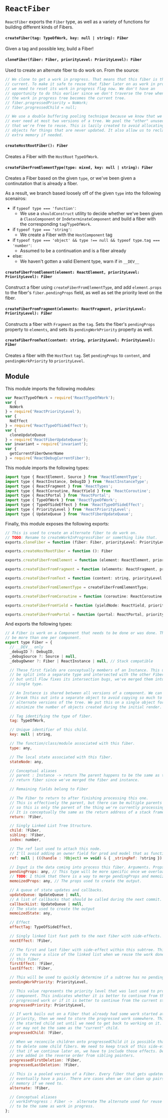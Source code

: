 # `ReactFiber`

`ReactFiber` exports the `Fiber` type, as well as a variety of functions for building different kinds of Fibers.

#### `createFiber(tag: TypeOfWork, key: null | string): Fiber`

Given a tag and possible key, build a Fiber!

#### `cloneFiber(fiber: Fiber, priorityLevel: PriorityLevel): Fiber`

Used to create an alternate fiber to do work on. From the source:

```js
// We clone to get a work in progress. That means that this fiber is the
// current. To make it safe to reuse that fiber later on as work in progress
// we need to reset its work in progress flag now. We don't have an
// opportunity to do this earlier since we don't traverse the tree when
// the work in progress tree becomes the current tree.
// fiber.progressedPriority = NoWork;
// fiber.progressedChild = null;

// We use a double buffering pooling technique because we know that we'll only
// ever need at most two versions of a tree. We pool the "other" unused node
// that we're free to reuse. This is lazily created to avoid allocating extra
// objects for things that are never updated. It also allow us to reclaim the
// extra memory if needed.
```

#### `createHostRootFiber(): Fiber`

Creates a Fiber with the `HostRoot` `TypeOfWork`.

#### `createFiberFromElementType(type: mixed, key: null | string): Fiber`

Creates a Fiber based on the given `type`, or we've been given a continutation that is already a fiber.

As a result, we branch based loosely off of the given `type` into the following scenairos:

- if `typeof type === 'function'`:
  - We use a `shouldConstruct` utility to decide whether we've been given a `ClassComponent` or `IndeterminateComponent` and build a fiber with the corresponding `tag`/`TypeOfWork`.
- if `typeof type === 'string'`:
  - We create a Fiber with the `HostComponent` tag
- if `typeof type === 'object' && type !== null && typeof type.tag === 'number'`:
  - Assumed to be a continuation and is a fiber already
- else:
  - We haven't gotten a valid Element type, warn if in `__DEV__`

#### `createFiberFromElement(element: ReactElement, priorityLevel: PriorityLevel): Fiber`

Construct a fiber using `createFiberFromElementType`, and add `element.props` to the fiber's `fiber.pendingProps` field, as well as set the priority level on the fiber.

#### `createFiberFromFragment(elements: ReactFragment, priorityLevel: PriorityLevel): Fiber`

Constructs a fiber with `Fragment` as the `tag`. Sets the fiber's `pendingProps` property to `elements`, and sets its `pendingWorkPriority` property as well.

#### `createFiberFromText(content: string, priorityLevel: PriorityLevel): Fiber`

Creates a fiber with the `HostText` `tag`. Set `pendingProps` to `content`, and `pendingWorkPriority` to `priorityLevel`.

## Module

This module imports the following modules:

```js
var ReactTypeOfWork = require('ReactTypeOfWork');
var {
  NoWork
} = require('ReactPriorityLevel');
var {
  NoEffect
} = require('ReactTypeOfSideEffect');
var {
  cloneUpdateQueue
} = require('ReactFiberUpdateQueue');
var invariant = require('invariant');
var {
  getCurrentFiberOwnerName
} = require('ReactDebugCurrentFiber');
```

This module imports the following types:

```js
import type { ReactElement, Source } from 'ReactElementType';
import type { ReactInstance, DebugID } from 'ReactInstanceType';
import type { ReactFragment } from 'ReactTypes';
import type { ReactCoroutine, ReactYield } from 'ReactCoroutine';
import type { ReactPortal } from 'ReactPortal';
import type { TypeOfWork } from 'ReactTypeOfWork';
import type { TypeOfSideEffect } from 'ReactTypeOfSideEffect';
import type { PriorityLevel } from 'ReactPriorityLevel';
import type { UpdateQueue } from 'ReactFiberUpdateQueue';
```

Finally, this module exposes the following exports:

```js
// This is used to create an alternate fiber to do work on.
// TODO: Rename to createWorkInProgressFiber or something like that.
exports.cloneFiber = function (fiber: Fiber, priorityLevel: PriorityLevel): Fiber

exports.createHostRootFiber = function (): Fiber

exports.createFiberFromElement = function (element: ReactElement, priorityLevel: PriorityLevel): Fiber

exports.createFiberFromFragment = function (elements: ReactFragment, priorityLevel: PriorityLevel): Fiber

exports.createFiberFromText = function (content: string, priorityLevel: PriorityLevel): Fiber

exports.createFiberFromElementType = createFiberFromElementType;

exports.createFiberFromCoroutine = function (coroutine: ReactCoroutine, priorityLevel: PriorityLevel): Fiber

exports.createFiberFromYield = function (yieldNode: ReactYield, priorityLevel: PriorityLevel): Fiber

exports.createFiberFromPortal = function (portal: ReactPortal, priorityLevel: PriorityLevel): Fiber
```

And exports the following types:

```js
// A Fiber is work on a Component that needs to be done or was done. There can
// be more than one per component.
export type Fiber = {
  // __DEV__ only
  _debugID ?: DebugID,
  _debugSource ?: Source | null,
  _debugOwner ?: Fiber | ReactInstance | null, // Stack compatible

  // These first fields are conceptually members of an Instance. This used to
  // be split into a separate type and intersected with the other Fiber fields,
  // but until Flow fixes its intersection bugs, we've merged them into a
  // single type.

  // An Instance is shared between all versions of a component. We can easily
  // break this out into a separate object to avoid copying so much to the
  // alternate versions of the tree. We put this on a single object for now to
  // minimize the number of objects created during the initial render.

  // Tag identifying the type of fiber.
  tag: TypeOfWork,

  // Unique identifier of this child.
  key: null | string,

  // The function/class/module associated with this fiber.
  type: any,

  // The local state associated with this fiber.
  stateNode: any,

  // Conceptual aliases
  // parent : Instance -> return The parent happens to be the same as the
  // return fiber since we've merged the fiber and instance.

  // Remaining fields belong to Fiber

  // The Fiber to return to after finishing processing this one.
  // This is effectively the parent, but there can be multiple parents (two)
  // so this is only the parent of the thing we're currently processing.
  // It is conceptually the same as the return address of a stack frame.
  return: ?Fiber,

  // Singly Linked List Tree Structure.
  child: ?Fiber,
  sibling: ?Fiber,
  index: number,

  // The ref last used to attach this node.
  // I'll avoid adding an owner field for prod and model that as functions.
  ref: null | (((handle : ?Object) => void) & { _stringRef: ?string }),

  // Input is the data coming into process this fiber. Arguments. Props.
  pendingProps: any, // This type will be more specific once we overload the tag.
  // TODO: I think that there is a way to merge pendingProps and memoizedProps.
  memoizedProps: any, // The props used to create the output.

  // A queue of state updates and callbacks.
  updateQueue: UpdateQueue | null,
  // A list of callbacks that should be called during the next commit.
  callbackList: UpdateQueue | null,
  // The state used to create the output
  memoizedState: any,

  // Effect
  effectTag: TypeOfSideEffect,

  // Singly linked list fast path to the next fiber with side-effects.
  nextEffect: ?Fiber,

  // The first and last fiber with side-effect within this subtree. This allows
  // us to reuse a slice of the linked list when we reuse the work done within
  // this fiber.
  firstEffect: ?Fiber,
  lastEffect: ?Fiber,

  // This will be used to quickly determine if a subtree has no pending changes.
  pendingWorkPriority: PriorityLevel,

  // This value represents the priority level that was last used to process this
  // component. This indicates whether it is better to continue from the
  // progressed work or if it is better to continue from the current state.
  progressedPriority: PriorityLevel,

  // If work bails out on a Fiber that already had some work started at a lower
  // priority, then we need to store the progressed work somewhere. This holds
  // the started child set until we need to get back to working on it. It may
  // or may not be the same as the "current" child.
  progressedChild: ?Fiber,

  // When we reconcile children onto progressedChild it is possible that we have
  // to delete some child fibers. We need to keep track of this side-effects so
  // that if we continue later on, we have to include those effects. Deletions
  // are added in the reverse order from sibling pointers.
  progressedFirstDeletion: ?Fiber,
  progressedLastDeletion: ?Fiber,

  // This is a pooled version of a Fiber. Every fiber that gets updated will
  // eventually have a pair. There are cases when we can clean up pairs to save
  // memory if we need to.
  alternate: ?Fiber,

  // Conceptual aliases
  // workInProgress : Fiber ->  alternate The alternate used for reuse happens
  // to be the same as work in progress.
};
```
